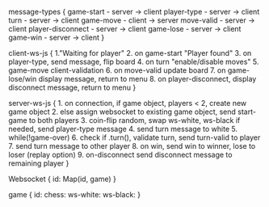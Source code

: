 message-types {
    game-start - server -> client
    player-type - server -> client
    turn - server -> client
    game-move - client -> server
    move-valid - server -> client
    player-disconnect - server -> client
    game-lose - server -> client
    game-win - server -> client
}

client-ws-js {
    1."Waiting for player"
    2. on game-start "Player found"
    3. on player-type, send message, flip board
    4. on turn "enable/disable moves"
    5. game-move client-validation
    6. on move-valid update board
    7. on game-lose/win display message, return to menu
    8. on player-disconnect, display disconnect message, return to menu
}

server-ws-js {
    1. on connection, if game object, players < 2, create new game object
    2. else assign websocket to existing game object, send start-game to both players
    3. coin-flip random, swap ws-white, ws-black if needed, send player-type message
    4. send turn message to white
    5. while(!game-over)
    6. check if .turn(), validate turn, send turn-valid to player
    7. send turn message to other player
    8. on win, send win to winner, lose to loser (replay option)
    9. on-disconnect send disconnect message to remaining player
}

Websocket {
    id:
    Map(id, game)
}

game {
    id:
    chess:
    ws-white:
    ws-black:
}

